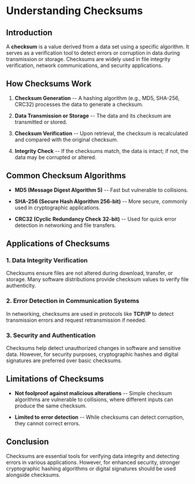 **Understanding Checksums**
===========================

**Introduction**
----------------

A **checksum** is a value derived from a data set using a specific algorithm. It serves as a verification tool to detect errors or corruption in data during transmission or storage. Checksums are widely used in file integrity verification, network communications, and security applications.

**How Checksums Work**
----------------------

1.  **Checksum Generation** -- A hashing algorithm (e.g., MD5, SHA-256, CRC32) processes the data to generate a checksum.

2.  **Data Transmission or Storage** -- The data and its checksum are transmitted or stored.

3.  **Checksum Verification** -- Upon retrieval, the checksum is recalculated and compared with the original checksum.

4.  **Integrity Check** -- If the checksums match, the data is intact; if not, the data may be corrupted or altered.

**Common Checksum Algorithms**
------------------------------

-   **MD5 (Message Digest Algorithm 5)** -- Fast but vulnerable to collisions.

-   **SHA-256 (Secure Hash Algorithm 256-bit)** -- More secure, commonly used in cryptographic applications.

-   **CRC32 (Cyclic Redundancy Check 32-bit)** -- Used for quick error detection in networking and file transfers.

**Applications of Checksums**
-----------------------------

### **1\. Data Integrity Verification**

Checksums ensure files are not altered during download, transfer, or storage. Many software distributions provide checksum values to verify file authenticity.

### **2\. Error Detection in Communication Systems**

In networking, checksums are used in protocols like **TCP/IP** to detect transmission errors and request retransmission if needed.

### **3\. Security and Authentication**

Checksums help detect unauthorized changes in software and sensitive data. However, for security purposes, cryptographic hashes and digital signatures are preferred over basic checksums.

**Limitations of Checksums**
----------------------------

-   **Not foolproof against malicious alterations** -- Simple checksum algorithms are vulnerable to collisions, where different inputs can produce the same checksum.

-   **Limited to error detection** -- While checksums can detect corruption, they cannot correct errors.

**Conclusion**
--------------

Checksums are essential tools for verifying data integrity and detecting errors in various applications. However, for enhanced security, stronger cryptographic hashing algorithms or digital signatures should be used alongside checksums.